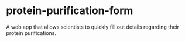 # protein-purification-form
A web app that allows scientists to quickly fill out details regarding their protein purifications.
